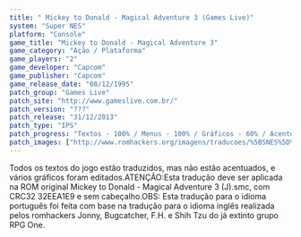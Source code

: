 ```yaml
---
title: " Mickey to Donald - Magical Adventure 3 (Games Live)"
system: "Super NES"
platform: "Console"
game_title: "Mickey to Donald - Magical Adventure 3"
game_category: "Ação / Plataforma"
game_players: "2"
game_developer: "Capcom"
game_publisher: "Capcom"
game_release_date: "08/12/1995"
patch_group: "Games Live"
patch_site: "http://www.gameslive.com.br/"
patch_version: "???"
patch_release: "31/12/2013"
patch_type: "IPS"
patch_progress: "Textos - 100% / Menus - 100% / Gráficos - 60% / Acentos - 0% / Revisão"
patch_images: ["http://www.romhackers.org/imagens/traducoes/%5BSNES%5D%20Mickey%20to%20Donald%20-%20Magical%20Adventure%203%20-%201.png","http://www.romhackers.org/imagens/traducoes/%5BSNES%5D%20Mickey%20to%20Donald%20-%20Magical%20Adventure%203%20-%202.png","http://www.romhackers.org/imagens/traducoes/%5BSNES%5D%20Mickey%20to%20Donald%20-%20Magical%20Adventure%203%20-%203.png"]
---
```

Todos os textos do jogo estão traduzidos, mas não estão acentuados, e vários gráficos foram editados.ATENÇÃO:Esta tradução deve ser aplicada na ROM original Mickey to Donald - Magical Adventure 3 (J).smc, com CRC32 32EEA1E9 e sem cabeçalho.OBS: Esta tradução para o idioma português foi feita com base na tradução para o idioma inglês realizada pelos romhackers Jonny, Bugcatcher, F.H. e Shih Tzu do já extinto grupo RPG One.